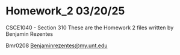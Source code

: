 # Homework_2                                                        03/20/25
CSCE1040 - Section 310
These are the Homework 2 files written by Benjamin Rezentes

Bmr0208
Benjaminrezentes@my.unt.edu
